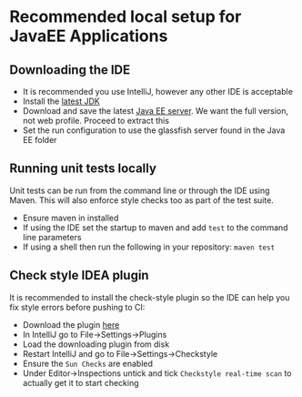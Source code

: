 # Recommended local setup for JavaEE Applications
## Downloading the IDE
-  It is recommended you use IntelliJ, however any other IDE is acceptable
- Install the [latest JDK](https://www.oracle.com/technetwork/java/javase/downloads/jdk11-downloads-5066655.html)
- Download and save the latest [Java EE server](https://www.oracle.com/technetwork/java/javaee/downloads/index.html). We want the full version, not web profile. Proceed to extract this
- Set the run configuration to use the glassfish server found in the Java EE folder 

## Running unit tests locally
Unit tests can be run from the command line or through the IDE using Maven. This will also enforce style checks too as part of the test suite.

- Ensure maven in installed
- If using the IDE set the startup to maven and add `test` to the command line parameters
- If using a shell then run the following in your repository: `maven test`


## Check style IDEA plugin

It is recommended to install the check-style plugin so the IDE can help you fix style errors before pushing to CI:

- Download the plugin [here](https://plugins.jetbrains.com/plugin/1065-checkstyle-idea)
- In IntelliJ go to File->Settings->Plugins
- Load the downloading plugin from disk
- Restart IntelliJ and go to File->Settings->Checkstyle
- Ensure the `Sun Checks` are enabled
- Under Editor->Inspections untick and tick `Checkstyle real-time scan` to actually get it to start checking

